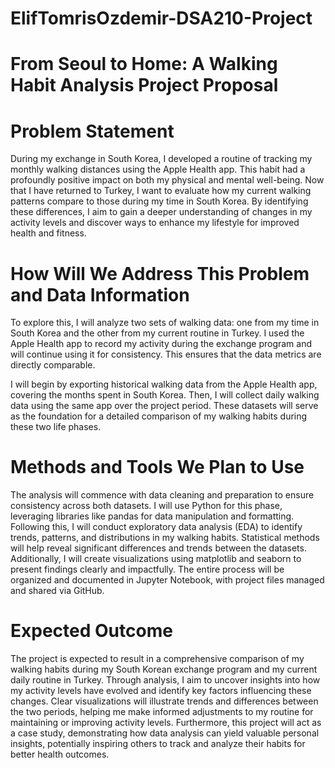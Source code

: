 # ElifTomrisOzdemir-DSA210-Project
# From Seoul to Home: A Walking Habit Analysis Project Proposal
# Problem Statement
During my exchange in South Korea, I developed a routine of tracking my monthly walking distances using the Apple Health app. This habit had a profoundly positive impact on both my physical and mental well-being. Now that I have returned to Turkey, I want to evaluate how my current walking patterns compare to those during my time in South Korea. By identifying these differences, I aim to gain a deeper understanding of changes in my activity levels and discover ways to enhance my lifestyle for improved health and fitness.

# How Will We Address This Problem and Data Information
To explore this, I will analyze two sets of walking data: one from my time in South Korea and the other from my current routine in Turkey. I used the Apple Health app to record my activity during the exchange program and will continue using it for consistency. This ensures that the data metrics are directly comparable.

I will begin by exporting historical walking data from the Apple Health app, covering the months spent in South Korea. Then, I will collect daily walking data using the same app over the project period. These datasets will serve as the foundation for a detailed comparison of my walking habits during these two life phases.

# Methods and Tools We Plan to Use
The analysis will commence with data cleaning and preparation to ensure consistency across both datasets. I will use Python for this phase, leveraging libraries like pandas for data manipulation and formatting. Following this, I will conduct exploratory data analysis (EDA) to identify trends, patterns, and distributions in my walking habits. Statistical methods will help reveal significant differences and trends between the datasets. Additionally, I will create visualizations using matplotlib and seaborn to present findings clearly and impactfully. The entire process will be organized and documented in Jupyter Notebook, with project files managed and shared via GitHub.

# Expected Outcome
The project is expected to result in a comprehensive comparison of my walking habits during my South Korean exchange program and my current daily routine in Turkey. Through analysis, I aim to uncover insights into how my activity levels have evolved and identify key factors influencing these changes. Clear visualizations will illustrate trends and differences between the two periods, helping me make informed adjustments to my routine for maintaining or improving activity levels. Furthermore, this project will act as a case study, demonstrating how data analysis can yield valuable personal insights, potentially inspiring others to track and analyze their habits for better health outcomes.
